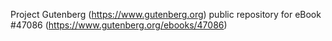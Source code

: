 Project Gutenberg (https://www.gutenberg.org) public repository for eBook #47086 (https://www.gutenberg.org/ebooks/47086)
